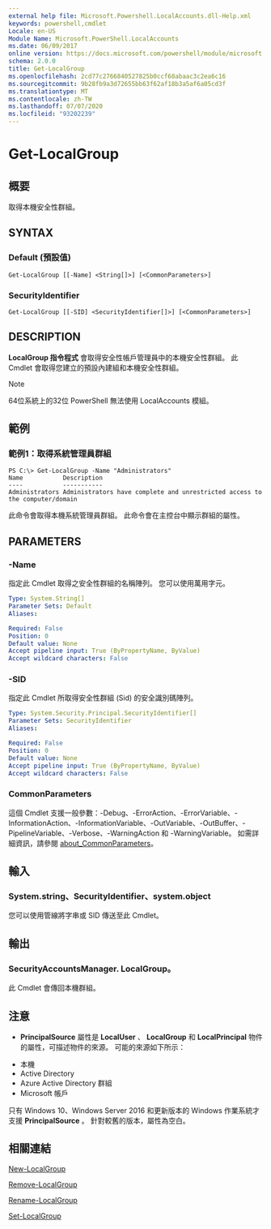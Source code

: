 ```yaml
---
external help file: Microsoft.Powershell.LocalAccounts.dll-Help.xml
keywords: powershell,cmdlet
Locale: en-US
Module Name: Microsoft.PowerShell.LocalAccounts
ms.date: 06/09/2017
online version: https://docs.microsoft.com/powershell/module/microsoft.powershell.localaccounts/get-localgroup?view=powershell-5.1&WT.mc_id=ps-gethelp
schema: 2.0.0
title: Get-LocalGroup
ms.openlocfilehash: 2cd77c2766840527825b0ccf68abaac3c2ea6c16
ms.sourcegitcommit: 9b28fb9a3d72655bb63f62af18b3a5af6a05cd3f
ms.translationtype: MT
ms.contentlocale: zh-TW
ms.lasthandoff: 07/07/2020
ms.locfileid: "93202239"
---
```

# Get-LocalGroup

## 概要
取得本機安全性群組。

## SYNTAX

### Default (預設值)

```
Get-LocalGroup [[-Name] <String[]>] [<CommonParameters>]
```

### SecurityIdentifier

```
Get-LocalGroup [[-SID] <SecurityIdentifier[]>] [<CommonParameters>]
```

## DESCRIPTION
**LocalGroup 指令程式** 會取得安全性帳戶管理員中的本機安全性群組。
此 Cmdlet 會取得您建立的預設內建組和本機安全性群組。

> [!NOTE]
> 64位系統上的32位 PowerShell 無法使用 LocalAccounts 模組。

## 範例

### 範例1：取得系統管理員群組

```
PS C:\> Get-LocalGroup -Name "Administrators"
Name           Description
----           -----------
Administrators Administrators have complete and unrestricted access to the computer/domain
```

此命令會取得本機系統管理員群組。
此命令會在主控台中顯示群組的屬性。

## PARAMETERS

### -Name
指定此 Cmdlet 取得之安全性群組的名稱陣列。
您可以使用萬用字元。

```yaml
Type: System.String[]
Parameter Sets: Default
Aliases:

Required: False
Position: 0
Default value: None
Accept pipeline input: True (ByPropertyName, ByValue)
Accept wildcard characters: False
```

### -SID
指定此 Cmdlet 所取得安全性群組 (Sid) 的安全識別碼陣列。

```yaml
Type: System.Security.Principal.SecurityIdentifier[]
Parameter Sets: SecurityIdentifier
Aliases:

Required: False
Position: 0
Default value: None
Accept pipeline input: True (ByPropertyName, ByValue)
Accept wildcard characters: False
```

### CommonParameters
這個 Cmdlet 支援一般參數：-Debug、-ErrorAction、-ErrorVariable、-InformationAction、-InformationVariable、-OutVariable、-OutBuffer、-PipelineVariable、-Verbose、-WarningAction 和 -WarningVariable。 如需詳細資訊，請參閱 [about_CommonParameters](https://go.microsoft.com/fwlink/?LinkID=113216)。

## 輸入

### System.string、SecurityIdentifier、system.object
您可以使用管線將字串或 SID 傳送至此 Cmdlet。

## 輸出

### SecurityAccountsManager. LocalGroup。
此 Cmdlet 會傳回本機群組。

## 注意

* **PrincipalSource** 屬性是 **LocalUser** 、 **LocalGroup** 和 **LocalPrincipal** 物件的屬性，可描述物件的來源。 可能的來源如下所示：

- 本機
- Active Directory
- Azure Active Directory 群組
- Microsoft 帳戶

只有 Windows 10、Windows Server 2016 和更新版本的 Windows 作業系統才支援 **PrincipalSource** 。 針對較舊的版本，屬性為空白。

## 相關連結

[New-LocalGroup](New-LocalGroup.md)

[Remove-LocalGroup](Remove-LocalGroup.md)

[Rename-LocalGroup](Rename-LocalGroup.md)

[Set-LocalGroup](Set-LocalGroup.md)
